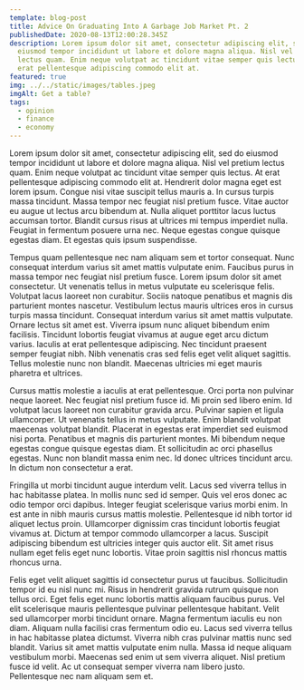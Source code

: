```yaml
---
template: blog-post
title: Advice On Graduating Into A Garbage Job Market Pt. 2
publishedDate: 2020-08-13T12:00:28.345Z
description: Lorem ipsum dolor sit amet, consectetur adipiscing elit, sed do
  eiusmod tempor incididunt ut labore et dolore magna aliqua. Nisl vel pretium
  lectus quam. Enim neque volutpat ac tincidunt vitae semper quis lectus. At
  erat pellentesque adipiscing commodo elit at.
featured: true
img: ../../static/images/tables.jpeg
imgAlt: Get a table?
tags:
  - opinion
  - finance
  - economy
---
```

Lorem ipsum dolor sit amet, consectetur adipiscing elit, sed do eiusmod tempor incididunt ut labore et dolore magna aliqua. Nisl vel pretium lectus quam. Enim neque volutpat ac tincidunt vitae semper quis lectus. At erat pellentesque adipiscing commodo elit at. Hendrerit dolor magna eget est lorem ipsum. Congue nisi vitae suscipit tellus mauris a. In cursus turpis massa tincidunt. Massa tempor nec feugiat nisl pretium fusce. Vitae auctor eu augue ut lectus arcu bibendum at. Nulla aliquet porttitor lacus luctus accumsan tortor. Blandit cursus risus at ultrices mi tempus imperdiet nulla. Feugiat in fermentum posuere urna nec. Neque egestas congue quisque egestas diam. Et egestas quis ipsum suspendisse.

Tempus quam pellentesque nec nam aliquam sem et tortor consequat. Nunc consequat interdum varius sit amet mattis vulputate enim. Faucibus purus in massa tempor nec feugiat nisl pretium fusce. Lorem ipsum dolor sit amet consectetur. Ut venenatis tellus in metus vulputate eu scelerisque felis. Volutpat lacus laoreet non curabitur. Sociis natoque penatibus et magnis dis parturient montes nascetur. Vestibulum lectus mauris ultrices eros in cursus turpis massa tincidunt. Consequat interdum varius sit amet mattis vulputate. Ornare lectus sit amet est. Viverra ipsum nunc aliquet bibendum enim facilisis. Tincidunt lobortis feugiat vivamus at augue eget arcu dictum varius. Iaculis at erat pellentesque adipiscing. Nec tincidunt praesent semper feugiat nibh. Nibh venenatis cras sed felis eget velit aliquet sagittis. Tellus molestie nunc non blandit. Maecenas ultricies mi eget mauris pharetra et ultrices.

Cursus mattis molestie a iaculis at erat pellentesque. Orci porta non pulvinar neque laoreet. Nec feugiat nisl pretium fusce id. Mi proin sed libero enim. Id volutpat lacus laoreet non curabitur gravida arcu. Pulvinar sapien et ligula ullamcorper. Ut venenatis tellus in metus vulputate. Enim blandit volutpat maecenas volutpat blandit. Placerat in egestas erat imperdiet sed euismod nisi porta. Penatibus et magnis dis parturient montes. Mi bibendum neque egestas congue quisque egestas diam. Et sollicitudin ac orci phasellus egestas. Nunc non blandit massa enim nec. Id donec ultrices tincidunt arcu. In dictum non consectetur a erat.

Fringilla ut morbi tincidunt augue interdum velit. Lacus sed viverra tellus in hac habitasse platea. In mollis nunc sed id semper. Quis vel eros donec ac odio tempor orci dapibus. Integer feugiat scelerisque varius morbi enim. In est ante in nibh mauris cursus mattis molestie. Pellentesque id nibh tortor id aliquet lectus proin. Ullamcorper dignissim cras tincidunt lobortis feugiat vivamus at. Dictum at tempor commodo ullamcorper a lacus. Suscipit adipiscing bibendum est ultricies integer quis auctor elit. Sit amet risus nullam eget felis eget nunc lobortis. Vitae proin sagittis nisl rhoncus mattis rhoncus urna.

Felis eget velit aliquet sagittis id consectetur purus ut faucibus. Sollicitudin tempor id eu nisl nunc mi. Risus in hendrerit gravida rutrum quisque non tellus orci. Eget felis eget nunc lobortis mattis aliquam faucibus purus. Vel elit scelerisque mauris pellentesque pulvinar pellentesque habitant. Velit sed ullamcorper morbi tincidunt ornare. Magna fermentum iaculis eu non diam. Aliquam nulla facilisi cras fermentum odio eu. Lacus sed viverra tellus in hac habitasse platea dictumst. Viverra nibh cras pulvinar mattis nunc sed blandit. Varius sit amet mattis vulputate enim nulla. Massa id neque aliquam vestibulum morbi. Maecenas sed enim ut sem viverra aliquet. Nisl pretium fusce id velit. Ac ut consequat semper viverra nam libero justo. Pellentesque nec nam aliquam sem et.